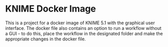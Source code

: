 # KNIME Docker Image

This is a project for a docker image of KNIME 5.1 with the graphical user interface. The docker file also contains an option to run a workflow without a GUI - to do this, place the workflow in the designated folder and make the appropriate changes in the docker file.
